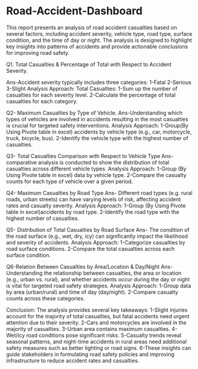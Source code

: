 # Road-Accident-Dashboard

This report presents an analysis of road accident casualties based on several factors, including accident severity, vehicle type, road type, surface condition, and the time of day or night. The analysis is designed to highlight key insights into patterns of accidents and provide actionable conclusions for improving road safety.

Q1. Total Casualties & Percentage of Total with Respect to Accident Severity.

Ans-Accident severity typically includes three categories:
1-Fatal
2-Serious
3-Slight
Analysis Approach:
Total Casualties:
1-Sum up the number of casualties for each severity level.
2-Calculate the percentage of total casualties for each category.

Q2- Maximum Casualties by Type of Vehicle.
Ans-Understanding which types of vehicles are involved in accidents resulting in the most casualties is crucial for targeted safety interventions.
Analysis Approach:
1-Group(By Using Pivote table in excel) accidents by vehicle type (e.g., car, motorcycle, truck, bicycle, bus).
2-Identify the vehicle type with the highest number of casualties.

Q3- Total Casualties Comparison with Respect to Vehicle Type
Ans- comparative analysis is conducted to show the distribution of total casualties across different vehicle types.
Analysis Approach:
1-Group (By Using Pivote table in excel) data by vehicle type.
2-Compare the casualty counts for each type of vehicle over a given period.

Q4- Maximum Casualties by Road Type
Ans- Different road types (e.g. rural roads, urban streets) can have varying levels of risk, affecting accident rates and casualty severity.
Analysis Approach:
1-Group (By Using Pivote table in excel)accidents by road type.
2-Identify the road type with the highest number of casualties.

Q5- Distribution of Total Casualties by Road Surface
Ans- The condition of the road surface (e.g., wet, dry, icy) can significantly impact the likelihood and severity of accidents.
Analysis Approach:
1-Categorize casualties by road surface conditions.
2-Compare the total casualties across each surface condition.

Q6-Relation Between Casualties by Area/Location & Day/Night
Ans-Understanding the relationship between casualties, the area or location (e.g., urban vs. rural), and whether accidents occur during the day or night is vital for targeted road safety strategies.
Analysis Approach:
1-Group data by area (urban/rural) and time of day (day/night).
2-Compare casualty counts across these categories.


Conclusion:
The analysis provides several key takeaways:
1-Slight injuries account for the majority of total casualties, but fatal accidents need urgent attention due to their severity.
2-Cars and motorcycles are involved in the majority of casualties.
3-Urban area contains maximum casualties.
4-Wet/icy road conditions pose significant risks.
5-Casualty trends reveal seasonal patterns, and night-time accidents in rural areas need additional safety measures such as better lighting or road signs.
6-These insights can guide stakeholders in formulating road safety policies and improving infrastructure to reduce accident rates and casualties.
